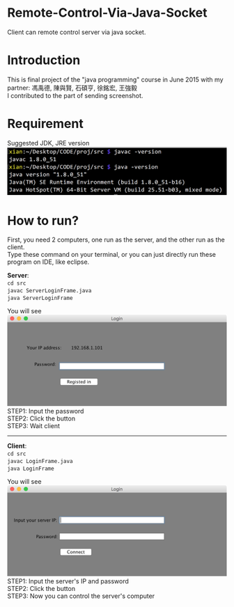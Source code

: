 # Remote-Control-Via-Java-Socket
Client can remote control server via java socket.

# Introduction
This is final project of the "java programming" course in June 2015 with my partner:
馮禹德, 陳與賢, 石碩亨, 徐銘宏, 王強毅   
I contributed to the part of sending screenshot.

# Requirement
Suggested JDK, JRE version
![client's screenshot](/img/version.png)

# How to run?
First, you need 2 computers, one run as the server, and the other run as the client.   
Type these command on your terminal, or you can just directly run these program on IDE, like eclipse.   

**Server**:   
<code>cd src</code>   
<code>javac ServerLoginFrame.java</code>   
<code>java ServerLoginFrame</code>   


You will see 
![server's screenshot](/img/server.png)
STEP1: Input the password   
STEP2: Click the button   
STEP3: Wait client   

***

**Client**:   
<code>cd src</code>   
<code>javac LoginFrame.java</code>   
<code>java LoginFrame</code>


You will see
![client's screenshot](/img/client.png)
STEP1: Input the server's IP and password   
STEP2: Click the button   
STEP3: Now you can control the server's computer   
